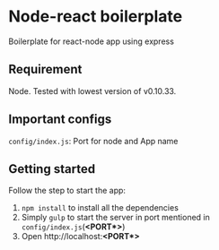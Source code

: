 # Node-react boilerplate
Boilerplate for react-node app using express

## Requirement
Node. Tested with lowest version of v0.10.33.

## Important configs
`config/index.js`: Port for node and App name

## Getting started
Follow the step to start the app:
 1. `npm install` to install all the dependencies
 2. Simply `gulp` to start the server in port mentioned in `config/index.js`(**&lt;PORT\*>**)
 3. Open http://localhost:**&lt;PORT\*>**
